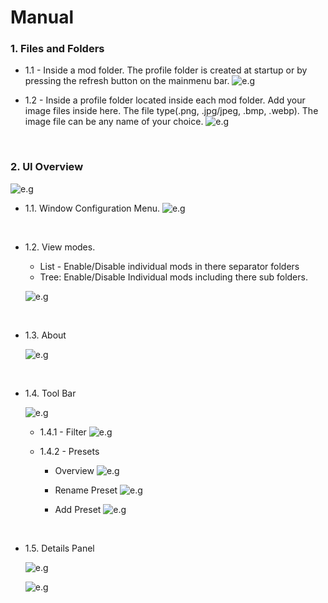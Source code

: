 
# Manual

   ### 1. Files and Folders

   - 1.1 - Inside a mod folder. The profile folder is created at startup or by pressing the refresh button on the mainmenu bar.
      ![e.g](assets/screenshots/features/file_folders/mod.png)


   - 1.2 - Inside a profile folder located inside each mod folder. Add your image files inside here. The file type(.png, .jpg/jpeg, .bmp, .webp). The image file can be any name of your choice.
      ![e.g](assets/screenshots/features/file_folders/profile.png)


<p>&nbsp;</p>


   ### 2. UI Overview
   ![e.g](assets/screenshots/features/ui/ui.png)


   - 1.1. Window Configuration Menu.
   ![e.g](assets/screenshots/features/ui/config.gif)
   

<p>&nbsp;</p>


   - 1.2. View modes.
     - List - Enable/Disable individual mods in there separator folders 
     - Tree: Enable/Disable Individual mods including there sub folders.
      
      ![e.g](assets/screenshots/features/ui/viewmodes.png)



 <p>&nbsp;</p>


   - 1.3. About

      ![e.g](assets/screenshots/features/ui/about.png)



 <p>&nbsp;</p>



   - 1.4. Tool Bar
      
      ![e.g](assets/screenshots/features/ui/bar.png)


      - 1.4.1 - Filter
         ![e.g](assets/screenshots/features/ui/filter.gif)



      - 1.4.2 - Presets

         - Overview
         ![e.g](assets/screenshots/features/ui/presets.gif)

         - Rename Preset
         ![e.g](assets/screenshots/features/ui/rename.gif)


         - Add Preset
          ![e.g](assets/screenshots/features/ui/addtopresets.gif)


      
 <p>&nbsp;</p>
 
   

   - 1.5.  Details Panel
   
      ![e.g](assets/screenshots/features/ui/detailspanel.png)


      ![e.g](assets/screenshots/features/ui/detailspanel.gif)
   



  <p>&nbsp;</p>








